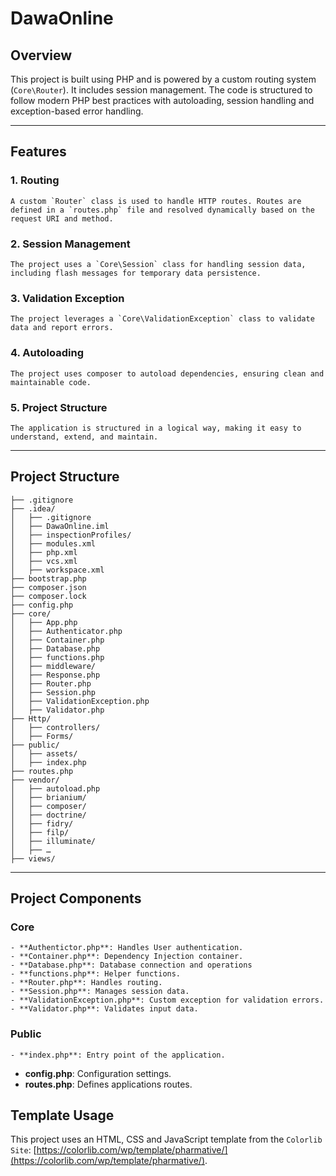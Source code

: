 # DawaOnline

## Overview

  This project is built using PHP and is powered by a custom routing system (`Core\Router`). It includes session management.
  The code is structured to follow modern PHP best practices with autoloading, session handling and exception-based error handling.

---

## Features

  ### 1. Routing 
    A custom `Router` class is used to handle HTTP routes. Routes are defined in a `routes.php` file and resolved dynamically based on the request URI and method.

  ### 2. Session Management
    The project uses a `Core\Session` class for handling session data, including flash messages for temporary data persistence.

  ### 3. Validation Exception
    The project leverages a `Core\ValidationException` class to validate data and report errors.

  ### 4. Autoloading
    The project uses composer to autoload dependencies, ensuring clean and maintainable code.

  ### 5. Project Structure
    The application is structured in a logical way, making it easy to understand, extend, and maintain.

---

## Project Structure

  ```
  ├── .gitignore
  ├── .idea/
  │   ├── .gitignore
  │   ├── DawaOnline.iml
  │   ├── inspectionProfiles/
  │   ├── modules.xml
  │   ├── php.xml
  │   ├── vcs.xml
  │   ├── workspace.xml
  ├── bootstrap.php
  ├── composer.json
  ├── composer.lock
  ├── config.php
  ├── core/
  │   ├── App.php
  │   ├── Authenticator.php
  │   ├── Container.php
  │   ├── Database.php
  │   ├── functions.php
  │   ├── middleware/
  │   ├── Response.php
  │   ├── Router.php
  │   ├── Session.php
  │   ├── ValidationException.php
  │   ├── Validator.php
  ├── Http/
  │   ├── controllers/
  │   ├── Forms/
  ├── public/
  │   ├── assets/
  │   ├── index.php
  ├── routes.php
  ├── vendor/
  │   ├── autoload.php
  │   ├── brianium/
  │   ├── composer/
  │   ├── doctrine/
  │   ├── fidry/
  │   ├── filp/
  │   ├── illuminate/
  │   ├── …
  ├── views/
  ```

---

## Project Components

  ### Core
    - **Authentictor.php**: Handles User authentication.
    - **Container.php**: Dependency Injection container.
    - **Database.php**: Database connection and operations
    - **functions.php**: Helper functions.
    - **Router.php**: Handles routing.
    - **Session.php**: Manages session data.
    - **ValidationException.php**: Custom exception for validation errors.
    - **Validator.php**: Validates input data.

  ### Public
    - **index.php**: Entry point of the application.

  - **config.php**: Configuration settings.
  - **routes.php**: Defines applications routes.

## Template Usage

  This project uses an HTML, CSS and JavaScript template from the `Colorlib Site`: 
  [https://colorlib.com/wp/template/pharmative/](https://colorlib.com/wp/template/pharmative/).
   



